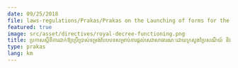 ```yaml
---
date: 09/25/2018
file: laws-regulations/Prakas/Prakas on the Launching of forms for the Provision of Public Services by the Ministry of Post and Telecommunications.pdf
featured: true
image: src/asset/directives/royal-decree-functioning.png
title: ប្រកាសស្តីពីការដាក់ឱ្យប្រើប្រាស់ទម្រង់បែបបទសម្រាប់ការផ្តល់សេវាសាធារណៈដោយក្រសួងប្រៃសណីយ៍ និងទូរគមនាគមន៍
type: prakas
lang: km
---
```

